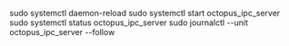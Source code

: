 
sudo systemctl daemon-reload
sudo systemctl start octopus_ipc_server
sudo systemctl status octopus_ipc_server
sudo journalctl --unit octopus_ipc_server --follow
